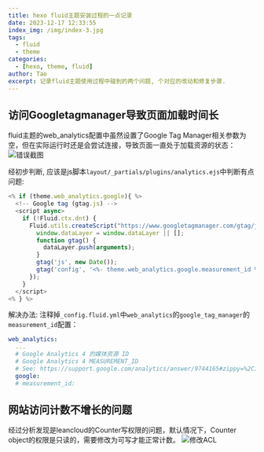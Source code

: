 ```yaml
---
title: hexo fluid主题安装过程的一点记录
date: 2023-12-17 12:33:55
index_img: /img/index-3.jpg
tags:
  - fluid
  - theme
categories:
  - [hexo, theme, fluid]
author: Tao
excerpt: 记录fluid主题使用过程中碰到的两个问题, 个对应的改动和修复步骤.
---
```

## 访问Googletagmanager导致页面加载时间长
fluid主题的web_analytics配置中虽然设置了Google Tag Manager相关参数为空，但在实际运行时还是会尝试连接，导致页面一直处于加载资源的状态：
![错误截图](/img/googletagma-error.jpg)

经初步判断, 应该是js脚本`layout/_partials/plugins/analytics.ejs`中判断有点问题:
```js
<% if (theme.web_analytics.google){ %>
  <!-- Google tag (gtag.js) -->
  <script async>
    if (!Fluid.ctx.dnt) {
      Fluid.utils.createScript("https://www.googletagmanager.com/gtag/js?id=<%= theme.web_analytics.google.measurement_id %>", function() {
        window.dataLayer = window.dataLayer || [];
        function gtag() {
          dataLayer.push(arguments);
        }
        gtag('js', new Date());
        gtag('config', '<%- theme.web_analytics.google.measurement_id %>');
      });
    }
  </script>
<% } %>
```

解决办法: 注释掉`_config.fluid.yml`中`web_analytics`的`google_tag_manager`的`measurement_id`配置：
```yaml
web_analytics:
  ...
  # Google Analytics 4 的媒体资源 ID
  # Google Analytics 4 MEASUREMENT_ID
  # See: https://support.google.com/analytics/answer/9744165#zippy=%2Cin-this-article
  google:
  # measurement_id:
```

## 网站访问计数不增长的问题
经过分析发现是leancloud的Counter写权限的问题，默认情况下，Counter object的权限是只读的，需要修改为可写才能正常计数。
![修改ACL](/img/counter-acl.jpg)